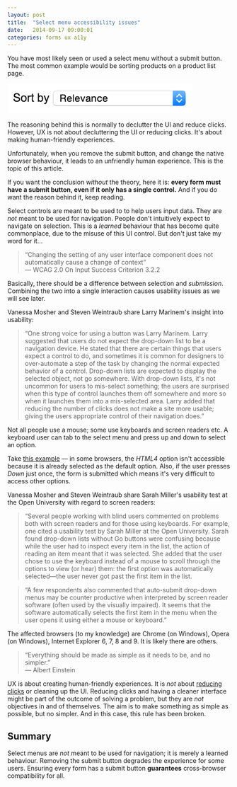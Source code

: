 ```yaml
---
layout: post
title:  "Select menu accessibility issues"
date:   2014-09-17 09:00:01
categories: forms ux a11y
---
```


You have most likely seen or used a select menu without a submit button. The most common example would be sorting products on a product list page.

<div class="image">
	<img src="/assets/img/sortby.png" alt="Sort by select">
</div>

The reasoning behind this is normally to declutter the UI and reduce clicks. However, UX is not about decluttering the UI or reducing clicks. It's about making human-friendly experiences.

Unfortunately, when you remove the submit button, and change the native browser behaviour, it leads to an unfriendly human experience. This is the topic of this article.

If you want the conclusion *without* the theory, here it is: **every form must have a submit button, even if it only has a single control.** And if you do want the reason behind it, keep reading.

Select controls are meant to be used to to help users input data. They are *not* meant to be used for navigation. People don't intuitively expect to navigate on selection. This is a *learned* behaviour that has become quite commonplace, due to the misuse of this UI control. But don't just take my word for it&hellip;

> &ldquo;Changing the setting of any user interface component does not automatically cause a change of context&rdquo;
> <br>&mdash; WCAG 2.0 On Input Success Criterion 3.2.2

Basically, there should be a difference between selection and *submission*. Combining the two into a single interaction causes usability issues as we will see later.

Vanessa Mosher and Steven Weintraub share Larry Marinem's insight into usability:

> &ldquo;One strong voice for using a button was Larry Marinem. Larry suggested that users do not expect the drop-down list to be a navigation device. He stated that there are certain things that users expect a control to do, and sometimes it is common for designers to over-automate a step of the task by changing the normal expected behavior of a control. Drop-down lists are expected to display the selected object, not go somewhere. With drop-down lists, it's not uncommon for users to mis-select something; the users are surprised when this type of control launches them off somewhere and more so when it launches them into a mis-selected area. Larry added that reducing the number of clicks does not make a site more usable; giving the users appropriate control of their navigation does.&rdquo;

Not all people use a mouse; some use keyboards and screen readers etc. A keyboard user can tab to the select menu and press up and down to select an option.

Take [this example](http://html.cita.illinois.edu/script/onchange/onchange-example.php) &mdash; in some browsers, the *HTML4* option isn't accessible because it is already selected as the default option. Also, if the user presses *Down* just once, the form is submitted which means it's very difficult to access other options.

Vanessa Mosher and Steven Weintraub share Sarah Miller's usability test at the Open University with regard to screen readers:

> &ldquo;Several people working with blind users commented on problems both with screen readers and for those using keyboards. For example, one cited a usability test by Sarah Miller at the Open University. Sarah found drop-down lists without Go buttons were confusing because while the user had to inspect every item in the list, the action of reading an item meant that it was selected. She added that the user chose to use the keyboard instead of a mouse to scroll through the options to view (or hear) them: the first option was automatically selected—the user never got past the first item in the list.

> &ldquo;A few respondents also commented that auto-submit drop-down menus may be counter productive when interpreted by screen reader software (often used by the visually impaired). It seems that the software automatically selects the first item in the menu when the user opens it using either a mouse or keyboard.&rdquo;

The affected browsers (to my knowledge) are Chrome (on Windows), Opera (on Windows), Internet Explorer 6, 7, 8 and 9. It is likely there are others.

> &ldquo;Everything should be made as simple as it needs to be, and no simpler.&rdquo;
> <br>&mdash; Albert Einstein

UX is about creating human-friendly experiences. It is *not* about [reducing clicks](http://idyeah.com/blog/2012/06/stop-counting-clicks/) or cleaning up the UI. Reducing clicks and having a cleaner interface might be part of the outcome of solving a problem, but they are *not* objectives in and of themselves. The aim is to make something as simple as possible, but no simpler. And in this case, this rule has been broken.

## Summary

Select menus are *not* meant to be used for navigation; it is merely a learned behaviour. Removing the submit button degrades the experience for some users. Ensuring every form has a submit button **guarantees** cross-browser compatibility for all.